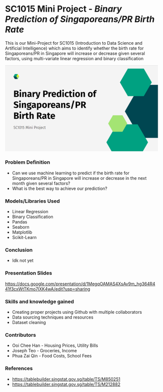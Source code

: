 # SC1015 Mini Project - _Binary Prediction of Singaporeans/PR Birth Rate_

This is our Mini-Project for SC1015 (Introduction to Data Science and Artificial Intelligence) which aims to identify whether the birth rate for Singaporeans/PR in Singapore will increase or decrease given several factors, using multi-variate linear regression and binary classification

![image](https://raw.githubusercontent.com/SleepHan/SC1015-Mini-Project/main/Screenshot%202023-04-15%20234707.png?token=GHSAT0AAAAAAB4XXS54XECIMC6KLIAOMS2CZB2Y6LQ)

### Problem Definition

- Can we use machine learning to predict if the birth rate for Singaporeans/PR in Singapore will increase or decrease in the next month given several factors?
- What is the best way to achieve our prediction?

### Models/Libraries Used

- Linear Regression
- Binary Classification
- Pandas
- Seaborn
- Matplotlib
- Scikit-Learn

### Conclusion

- Idk not yet

### Presentation Slides
https://docs.google.com/presentation/d/1MegqOAMAS4XsAv9m_hg364R441f3cxWtTKmo7IXK4wA/edit?usp=sharing

### Skills and knowledge gained

- Creating proper projects using Github with multiple collaborators
- Data sourcing techniques and resources
- Dataset cleaning

### Contributors

- Ooi Chee Han - Housing Prices, Utility Bills
- Joseph Teo - Groceries, Income
- Phua Zai Qin - Food Costs, School Fees

### References
- https://tablebuilder.singstat.gov.sg/table/TS/M850251
- https://tablebuilder.singstat.gov.sg/table/TS/M212882
